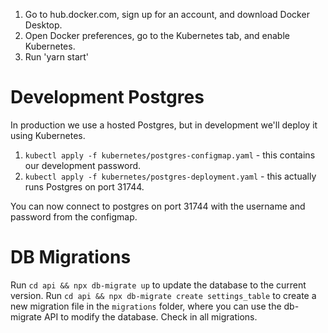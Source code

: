 1. Go to hub.docker.com, sign up for an account, and download Docker Desktop.
2. Open Docker preferences, go to the Kubernetes tab, and enable Kubernetes.
3. Run 'yarn start'

# Development Postgres

In production we use a hosted Postgres, but in development we'll deploy it using Kubernetes.

1. `kubectl apply -f kubernetes/postgres-configmap.yaml` - this contains our development password.
2. `kubectl apply -f kubernetes/postgres-deployment.yaml` - this actually runs Postgres on port 31744.

You can now connect to postgres on port 31744 with the username and password from the configmap.

# DB Migrations

Run `cd api && npx db-migrate up` to update the database to the current version. Run `cd api && npx db-migrate create settings_table` to create a new migration file in the `migrations` folder, where you can use the db-migrate API to modify the database. Check in all migrations.
